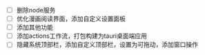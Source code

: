 - [ ] 删除node服务
- [ ] 优化漫画阅读界面，添加自定义设置面板
- [ ] 添加其他功能
- [ ] 添加actions工作流，打包构建为tauri桌面端应用
- [ ] 隐藏系统顶部栏，添加自定义顶部栏，设置为可拖动，添加窗口操作